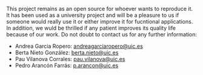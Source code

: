 This project remains as an open source for whoever wants to reproduce it.  It has been used as a university project and will be a pleasure to us if someone would really use it or either improve it for fucntional applications. In addition, we wuld be thrilled if any patient improves its quality life because of our work.
Do not doubt to contact us for any further information:
- Andrea Garcia Ropero: andreagarciaropero@uic.es
- Berta Nieto González: berta.nieto@uic.es
- Pau Vilanova Corrales: pau.vilanova@uic.es
- Pedro Arancón Farrás: p.arancon@uic.es

